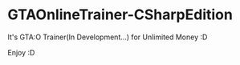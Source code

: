 # GTAOnlineTrainer-CSharpEdition
It's GTA:O Trainer(In Development...) for Unlimited Money :D

Enjoy :D
